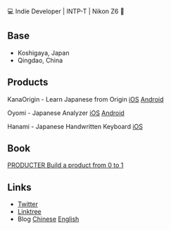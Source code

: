 💻 Indie Developer | INTP-T | Nikon Z6 📸

## Base
- Koshigaya, Japan
- Qingdao, China

## Products
KanaOrigin - Learn Japanese from Origin [iOS](<https://apps.apple.com/us/app/kana-origin/id1439222882>) [Android](<https://play.google.com/store/apps/details?id=com.kevinzhow.kanaoriginlite&hl=en_US)>)

Oyomi - Japanese Analyzer [iOS](<https://apps.apple.com/us/app/oyomi-japanese-reader/id1474251984>) [Android](<https://play.google.com/store/apps/details?id=com.kevinzhow.pengdu&hl=en_US)>)

Hanami - Japanese Handwritten Keyboard [iOS](<https://apps.apple.com/us/app/hanami-japanese-handwritten/id6447871085>)

## Book
[PRODUCTER  Build a product from 0 to 1](<https://producter.app/>)

## Links
- [Twitter](<https://twitter.com/kevinzhow>)
- [Linktree](<https://linktr.ee/kevinzhow>)
- Blog [Chinese](<https://blog.kevinzhow.com>) [English](<https://medium.com/@kevinzhow>)
